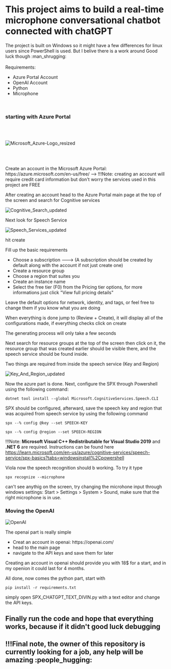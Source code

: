 <h1>This project aims to build a real-time microphone conversational chatbot connected with chatGPT</h1>

<div>The project is built on Windows so it might have a few differences for linux users since PowerShell is used. But I belive there is a work around Good luck though :man_shrugging:
</div> <br>
  
  
 
<div>Requirements:
        <ul>
            <li> Azure Portal Account</li>
            <li> OpenAI Account</li>
            <li> Python</li>
            <li> Microphone</li>
        </ul>
</div>

<br>        
<h3> starting with Azure Portal</h3>

<br>
<br>

![Microsoft_Azure-Logo_resized](https://user-images.githubusercontent.com/60922667/233615952-f25ca77d-bc3e-4379-89db-10a2189bb58b.png)

<br>
<br>


<p> Create an account in the Microsoft Azure Portal: https://azure.microsoft.com/en-us/free/ -->
!!!Note: creating an account will require credit card information but don't worry the services used in this project are FREE </p>
<p> After creating an account head to the Azure Portal main page at the top of the screen and search for Cognitive services </p> 

![Cognitive_Search_updated](https://user-images.githubusercontent.com/60922667/233621297-f020f8af-7bdd-496c-a862-d78499dcc35b.jpg)

<p> Next look for Speech Service </p> 

![Speech_Services_updated](https://user-images.githubusercontent.com/60922667/233622246-7fca7743-4ad4-4101-bf5f-5dd67ef37647.jpg)

<p> hit create </p> 

<div> Fill up the basic requirements
<ul>
        <li>Choose a subscription ---> (A subscription should be created by default along with the account if not just create one)</li>
        <li>Create a resource group </li>
        <li>Choose a region that suites you </li>
        <li>Create an instance name </li>
        <li>Select the free tier (F0) from the Pricing tier options, for more informations just click "View full pricing details" </li>
</ul>
</div>

<p> Leave the default options for network, identity, and tags, or feel free to change them if you know what you are doing <p>
<p> When everything is done jump to (Review + Create), it will display all of the configurations made, if everything checks click on create </p> 
<p> The generating process will only take a few seconds </p> 

<p> Next search for resource groups at the top of the screen then click on it, the resource group that was created earlier should be visible there, and the speech service should be found inside. </p>

<p> Two things are required from inside the speech service (Key and Region) </p>



![Key_And_Region_updated](https://user-images.githubusercontent.com/60922667/233783910-3cbc1d4e-a85f-4c3a-bc33-42b0f1318f28.jpg)

<p>Now the azure part is done. Next, configure the SPX through Powershell using the following command: </p>

```
dotnet tool install --global Microsoft.CognitiveServices.Speech.CLI 
```
<p>SPX should be configured, afterward, save the speech key and region that was acquired from speech service by using the following command </p>

```
spx --% config @key --set SPEECH-KEY
```
```
spx --% config @region --set SPEECH-REGION
```



!!!Note:  **Microsoft Visual C++ Redistributable for Visual Studio 2019** and **.NET 6** are required. Instructions can be found here https://learn.microsoft.com/en-us/azure/cognitive-services/speech-service/spx-basics?tabs=windowsinstall%2Cpowershell

<p>Viola now the speech recognition should b working. To try it type </p> 

```
spx recognize --microphone
``` 
<p>can't see anythig on the screen, try changing the microhone input through windows settings:  Start > Settings > System > Sound, make sure that the right microphone is in use. </p>


<h3> Moving the OpenAI </h3>


![OpenAI](https://user-images.githubusercontent.com/60922667/233785126-79c27190-68d9-4ea7-aefb-2bb9c45c5759.png)

<p> The openai part is really simple </p>

<ul>
        <li> Creat an account in openai: https://openai.com/</li>
        <li> head to the main page </li>
        <li> navigate to the API keys and save them for later </li>
</ul>
Creating an account in openai should provide you with 18$ for a start, and in my openion it could last for 4 months. 

<p>All done, now comes the python part, start with </p>

```
pip install -r requirements.txt
```

<p>simply open SPX_CHATGPT_TEXT_DIVIN.py with a text editor and change the API keys. </p>

<h2> Finally run the code and hope that everything works, because if it didn't good luck debugging </h2>
<h2>!!!Final note, the owner of this repository is currently looking for a job, any help will be amazing :people_hugging:</h2>














